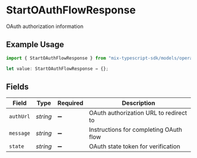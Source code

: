 # StartOAuthFlowResponse

OAuth authorization information

## Example Usage

```typescript
import { StartOAuthFlowResponse } from "mix-typescript-sdk/models/operations";

let value: StartOAuthFlowResponse = {};
```

## Fields

| Field                                  | Type                                   | Required                               | Description                            |
| -------------------------------------- | -------------------------------------- | -------------------------------------- | -------------------------------------- |
| `authUrl`                              | *string*                               | :heavy_minus_sign:                     | OAuth authorization URL to redirect to |
| `message`                              | *string*                               | :heavy_minus_sign:                     | Instructions for completing OAuth flow |
| `state`                                | *string*                               | :heavy_minus_sign:                     | OAuth state token for verification     |